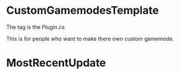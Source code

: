 # CustomGamemodesTemplate

The tag is the Plugin.cs

This is for people who want to make there own custom gamemode.

# MostRecentUpdate

